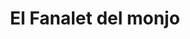 ---
title: "El Fanalet del monjo"
url: /sant-cugat-del-valles/el-fanalet-del-monjo/
shop: lotería
---